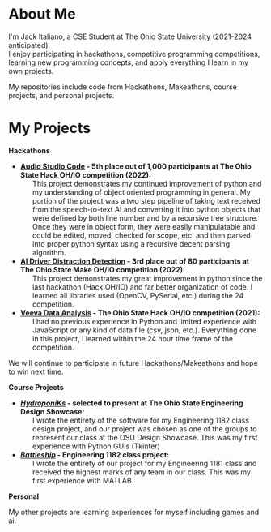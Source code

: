 # About Me
</p>
  I'm Jack Italiano, a CSE Student at The Ohio State University (2021-2024 anticipated). <br />
  I enjoy participating in hackathons, competitive programming competitions, learning new programming concepts, and apply everything I learn in my own projects.

  My repositories include code from Hackathons, Makeathons, course projects, and personal projects.
</p>

# My Projects
**Hackathons**
<ul>
  <li>
  <b><a href="https://github.com/rahulmedicharla/HackOhio2022" target="_blank" rel="noopener noreferrer">Audio Studio Code</a> - 5th place out of 1,000 participants at The Ohio State Hack OH/IO competition (2022):</b>
  <ul>
    This project demonstrates my continued improvement of python and my understanding of object oriented programming in general. My portion of the project was a two step pipeline of taking text received from the speech-to-text AI and converting it into python objects that were defined by both line number and by a recursive tree structure. Once they were in object form, they were easily manipulatable and could be edited, moved, checked for scope, etc. and then parsed into proper python syntax using a recursive decent parsing algorithm.
  </ul> 
  </li>
  
  <li>
    <b><a href="https://github.com/rahulmedicharla/MakeOhio2022" target="_blank" rel="noopener noreferrer">AI Driver Distraction Detection</a> - 3rd place out of 80 participants at The Ohio State Make OH/IO competition (2022):</b>
    <ul>
    This project demonstrates my great improvement in python since the last hackathon (Hack OH/IO) and far better organization of code. I learned all libraries used (OpenCV, PySerial, etc.) during the 24 competition.
    </ul>
  </li>
  
  <li>
    <b><a href="https://github.com/rahulmedicharla/HackOhio" target="_blank" rel="noopener noreferrer">Veeva Data Analysis</a> - The Ohio State Hack OH/IO competition (2021):</b>
    <ul>
    I had no previous experience in Python and limited experience with JavaScript or any kind of data file (csv, json,  etc.). Everything done in this project, I learned within the 24 hour time frame of the competition.
    </ul>
  </li>
</ul>

We will continue to participate in future Hackathons/Makeathons and hope to win next time.

**Course Projects**
<ul>
  <li>
    <b><a href="https://github.com/jackitaliano/HydroponiKs" target="_blank" rel="noopener   noreferrer"><i>HydroponiKs</i></a> - selected to present at The Ohio State Engineering Design Showcase:</b>
    <ul>
    I wrote the entirety of the software for my Engineering 1182 class design project, and our project was chosen as one of the groups to represent our class at the OSU Design Showcase. This was my first experience with Python GUIs (Tkinter)
    </ul>
  </i>
  <li>
    <b><a href="https://github.com/jackitaliano/Battleship" target="_blank" rel="noopener   noreferrer"><i>Battleship</i></a> - Engineering 1182 class project:</b>
  <ul>
    I wrote the entirety of our project for my Engineering 1181 class and received the highest marks of any team in our class. This was my first experience with MATLAB.
  </ul>
  </li>
</ul>

**Personal**
<p>
  My other projects are learning experiences for myself including games and ai.
</p>
